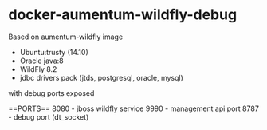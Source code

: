 # docker-aumentum-wildfly-debug
Based on aumentum-wildfly image
* Ubuntu:trusty (14.10)
* Oracle java:8
* WildFly 8.2
* jdbc drivers pack (jtds, postgresql, oracle, mysql)

with debug ports exposed

==PORTS==
8080 - jboss wildfly service
9990 - management api port
8787 - debug port (dt_socket)
